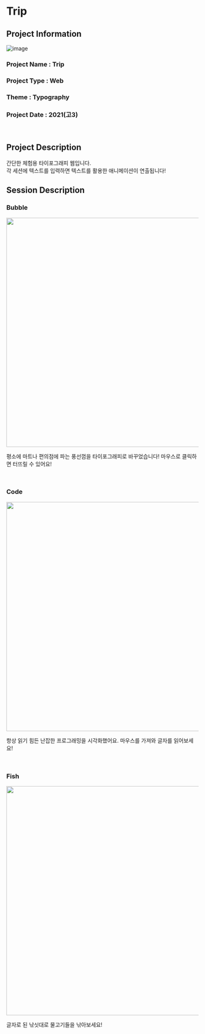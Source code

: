 # Trip

## Project Information
![image](https://github.com/user-attachments/assets/5de38d5b-3ad2-4f9f-85c6-aea8f4fb500c)
### Project Name : Trip
### Project Type : Web
### Theme : Typography
### Project Date : 2021(고3)

<br/>

## Project Description

간단한 체험용 타이포그래피 웹입니다.<br/>
각 세션에 텍스트를 입력하면 텍스트를 활용한 애니메이션이 연출됩니다!

## Session Description
### Bubble

<img src="https://github.com/user-attachments/assets/19aacd95-edf5-4d3e-b1b3-83880b6445a4" width="600">

평소에 마트나 편의점에 파는 풍선껌을 타이포그래피로 바꾸었습니다! 마우스로 클릭하면 터뜨릴 수 있어요!


<br/>

### Code

<img src="https://github.com/user-attachments/assets/b802e387-5309-4582-9c82-eab1bbae40d0" width="600">

항상 읽기 힘든 난잡한 프로그래밍을 시각화했어요. 마우스를 가져와 글자를 읽어보세요!

<br/>

### Fish

<img src="https://github.com/user-attachments/assets/6a973c10-4abd-4c5c-a92e-45910375e0f5" width="600">

글자로 된 낚싯대로 물고기들을 낚아보세요!
